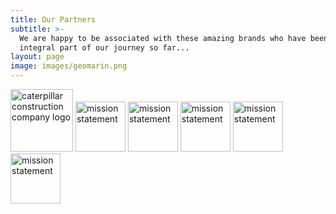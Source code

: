 ```yaml
---
title: Our Partners
subtitle: >-
  We are happy to be associated with these amazing brands who have been an
  integral part of our journey so far...
layout: page
image: images/geomarin.png
---
```

<img src="https://fitzpatricks.netlify.app/images/CAT.png" alt="caterpillar construction company logo" width="100px"/>
<img src="https://preview--fitzpatrick-0d09c.stackbit.dev/images/cat.png" alt="mission statement" width="80"/>
<img src="https://preview--fitzpatrick-0d09c.stackbit.dev/images/mission.png" alt="mission statement" width="80"/>
<img src="https://preview--fitzpatrick-0d09c.stackbit.dev/images/mission.png" alt="mission statement" width="80"/>
<img src="https://preview--fitzpatrick-0d09c.stackbit.dev/images/mission.png" alt="mission statement" width="80"/>
<img src="https://preview--fitzpatrick-0d09c.stackbit.dev/images/mission.png" alt="mission statement" width="80"/>